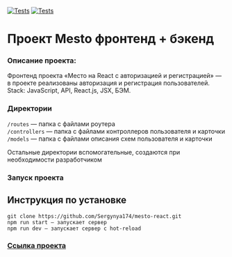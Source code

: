 [![Tests](https://github.com/Sergynya174/express-mesto-gha/actions/workflows/tests-13-sprint.yml/badge.svg)](https://github.com/Sergynya174/express-mesto-gha/actions/workflows/tests-13-sprint.yml) [![Tests](https://github.com/Sergynya174/express-mesto-gha/actions/workflows/tests-14-sprint.yml/badge.svg)](https://github.com/Sergynya174/express-mesto-gha/actions/workflows/tests-14-sprint.yml)
# Проект Mesto фронтенд + бэкенд

### Описание проекта: 
Фронтенд проекта «Место на React с авторизацией и регистрацией» — в проекте реализованы авторизация и регистрация пользователей. Stack: JavaScript, API, React.js, JSX, БЭМ.

### Директории

`/routes` — папка с файлами роутера  
`/controllers` — папка с файлами контроллеров пользователя и карточки   
`/models` — папка с файлами описания схем пользователя и карточки  
  
Остальные директории вспомогательные, создаются при необходимости разработчиком

### Запуск проекта

## Инструкция по установке

```
git clone https://github.com/Sergynya174/mesto-react.git
npm run start — запускает сервер   
npm run dev — запускает сервер с hot-reload

```

### [Ссылка проекта](https://github.com/Sergynya174/express-mesto-gha)
